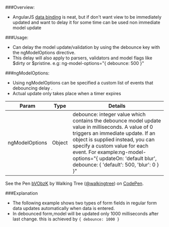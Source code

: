 ###Overview:	
* AngularJS  <a class="x-grid-item"  href='/slidedeck/#1. Overview/2 Core-Concepts/12. Data Binding' target="_blank">data binding</a> is neat, but if don't want view to be immediately updated and want to delay it for some time can be used non immediate model update

###Usage:
*	Can delay the model update/validation by using the debounce key with the ngModelOptions  directive. 
*	This delay will also apply to parsers, validators and model flags like  $dirty  or  $pristine.
   e.g: ng-model-options="{ debounce: 500 }" 

###ngModelOptions:

*	Using ngModelOptions can be specified a custom list of events that  debouncing delay .
*	Actual update only takes place when a timer expires

|Param	| Type	|Details |
|-------|-------|-------------------------------------------------|
|ngModelOptions	|Object|debounce: integer value which contains the debounce model update value in milliseconds. A value of 0 triggers an immediate update. If an object is supplied instead, you can specify a custom value for each event. For example:ng-model-options="{ updateOn: 'default blur', debounce: { 'default': 500, 'blur': 0 } }"|

<p data-height="268" data-theme-id="0" data-slug-hash="bVObzK" data-default-tab="result" data-user="walkingtree" class='codepen'>See the Pen <a href='http://codepen.io/walkingtree/pen/bVObzK/'>bVObzK</a> by Walking Tree (<a href='http://codepen.io/walkingtree'>@walkingtree</a>) on <a href='http://codepen.io'>CodePen</a>.</p>
<script async src="//assets.codepen.io/assets/embed/ei.js"></script>

###Explanation
* The following example shows two types of form fields in regular form data updates automatically when data is entered.
* In debounced form,model will be updated only 1000 milliseconds after last change. this is achieved by ```{ debounce: 1000 }```
